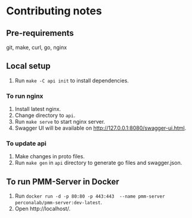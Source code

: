 # Contributing notes

## Pre-requirements

git, make, curl, go, nginx

## Local setup

1. Run `make -C api init` to install dependencies.

### To run nginx

1. Install latest nginx.
2. Change directory to `api`.
3. Run `make serve` to start nginx server.
4. Swagger UI will be available on http://127.0.0.1:8080/swagger-ui.html.

### To update api

1. Make changes in proto files.
2. Run `make gen` in `api` directory to generate go files and swagger.json.


## To run PMM-Server in Docker

1. Run `docker run -d -p 80:80 -p 443:443  --name pmm-server perconalab/pmm-server:dev-latest`.
2. Open http://localhost/.
